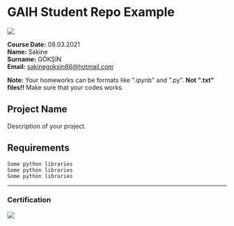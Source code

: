 # GAIH Student Repo Example
![](img/newlogo.png)

**Course Date:** 08.03.2021  
**Name:** Sakine  
**Surname:** GÖKŞİN  
**Email:** sakinegoksin86@hotmail.com  

**Note:** Your homeworks can be formats like ".ipynb" and ".py". **Not ".txt" files!!** Make sure that your codes works.  

## Project Name
Description of your project.

## Requirements
```
Some python libraries
Some python libraries
Some python libraries
```
---

### Certification
![](img/TopLearnerCertificate.png)

